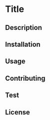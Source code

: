 # Title

## Description

## Installation
    
## Usage
    
## Contributing

## Test
    
## License 


    